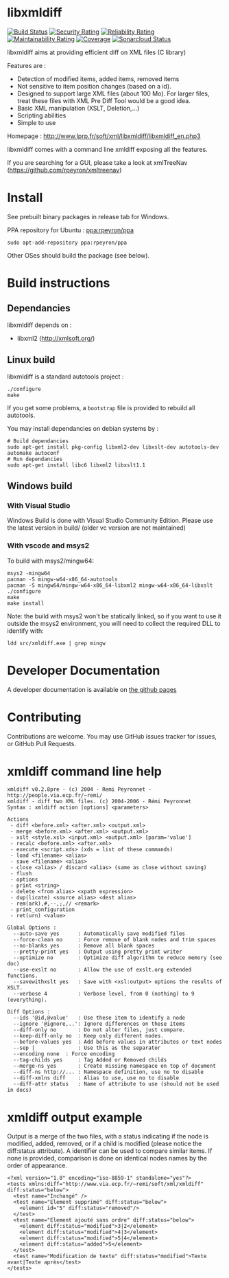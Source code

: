 # libxmldiff
[![Build Status](https://travis-ci.org/rpeyron/libxmldiff.svg?branch=master)](https://travis-ci.org/rpeyron/libxmldiff)
[![Security Rating](https://sonarcloud.io/api/project_badges/measure?project=libxmldiff&metric=security_rating)](https://sonarcloud.io/dashboard?id=libxmldiff)
[![Reliability Rating](https://sonarcloud.io/api/project_badges/measure?project=libxmldiff&metric=reliability_rating)](https://sonarcloud.io/dashboard?id=libxmldiff)
[![Maintainability Rating](https://sonarcloud.io/api/project_badges/measure?project=libxmldiff&metric=sqale_rating)](https://sonarcloud.io/dashboard?id=libxmldiff)
[![Coverage](https://sonarcloud.io/api/project_badges/measure?project=libxmldiff&metric=coverage)](https://sonarcloud.io/dashboard?id=libxmldiff)
[![Sonarcloud Status](https://sonarcloud.io/api/project_badges/measure?project=libxmldiff&metric=alert_status)](https://sonarcloud.io/dashboard?id=libxmldiff)

libxmldiff aims at providing efficient diff on XML files (C library)

Features are :
  * Detection of modified items, added items, removed items
  * Not sensitive to item position changes (based on a id).
  * Designed to support large XML files (about 100 Mo). For larger files, treat these files with XML Pre Diff Tool would be a good idea.
  * Basic XML manipulation (XSLT, Deletion,...)
  * Scripting abilities
  * Simple to use

Homepage : http://www.lprp.fr/soft/xml/libxmldiff/libxmldiff_en.php3

libxmldiff comes with a command line xmldiff exposing all the features.

If you are searching for a GUI, please take a look at xmlTreeNav (https://github.com/rpeyron/xmltreenav)

# Install

See prebuilt binary packages in release tab for Windows.

PPA repository for Ubuntu : [ppa:rpeyron/ppa](https://launchpad.net/~rpeyron/+archive/ubuntu/ppa)
```
sudo apt-add-repository ppa:rpeyron/ppa
```

Other OSes should build the package (see below).

# Build instructions

## Dependancies

libxmldiff depends on :
- libxml2 (http://xmlsoft.org/)

## Linux build

libxmldiff is a standard autotools project :

```
./configure
make
```

If you get some problems, a `bootstrap` file is provided to rebuild all autotools.

You may install dependancies on debian systems by :
```
# Build dependancies
sudo apt-get install pkg-config libxml2-dev libxslt-dev autotools-dev automake autoconf
# Run dependancies
sudo apt-get install libc6 libxml2 libxslt1.1 
```


## Windows build

### With Visual Studio

Windows Build is done with Visual Studio Community Edition. 
Please use the latest version in build/ (older vc version are not maintained)

### With vscode and msys2

To build with msys2/mingw64:

```
msys2 -mingw64
pacman -S mingw-w64-x86_64-autotools
pacman -S mingw64/mingw-w64-x86_64-libxml2 mingw-w64-x86_64-libxslt
./configure
make
make install
```

Note: the build with msys2 won't be statically linked, so if you want to use it outside the msys2 environment, you will need to collect the required DLL to identify with:
```
ldd src/xmldiff.exe | grep mingw
```


# Developer Documentation

A developer documentation is available on [the github pages](https://rpeyron.github.io/libxmldiff/html/)

# Contributing

Contributions are welcome. You may use GitHub issues tracker for issues, or GitHub Pull Requests.

# xmldiff command line help

```
xmldiff v0.2.8pre - (c) 2004 - Remi Peyronnet - http://people.via.ecp.fr/~remi/
xmldiff - diff two XML files. (c) 2004-2006 - Rémi Peyronnet
Syntax : xmldiff action [options] <parameters>

Actions
 - diff <before.xml> <after.xml> <output.xml>
 - merge <before.xml> <after.xml> <output.xml>
 - xslt <style.xsl> <input.xml> <output.xml> [param='value']
 - recalc <before.xml> <after.xml>
 - execute <script.xds> (xds = list of these commands)
 - load <filename> <alias>
 - save <filename> <alias>
 - close <alias> / discard <alias> (same as close without saving)
 - flush
 - options
 - print <string>
 - delete <from alias> <xpath expression>
 - dup(licate) <source alias> <dest alias>
 - rem(ark),#,--,;,// <remark>
 - print_configuration
 - ret(urn) <value>

Global Options : 
  --auto-save yes      : Automatically save modified files
  --force-clean no     : Force remove of blank nodes and trim spaces
  --no-blanks yes      : Remove all blank spaces
  --pretty-print yes   : Output using pretty print writer
  --optimize no        : Optimize diff algorithm to reduce memory (see doc)
  --use-exslt no       : Allow the use of exslt.org extended functions.
  --savewithxslt yes   : Save with <xsl:output> options the results of XSLT.
  --verbose 4          : Verbose level, from 0 (nothing) to 9 (everything).

Diff Options : 
  --ids '@id,@value'   : Use these item to identify a node
  --ignore '@ignore,..': Ignore differences on these items
  --diff-only no       : Do not alter files, just compare.
  --keep-diff-only no  : Keep only different nodes.
  --before-values yes  : Add before values in attributes or text nodes
  --sep |              : Use this as the separator
  --encoding none  : Force encoding
  --tag-childs yes     : Tag Added or Removed childs
  --merge-ns yes       : Create missing namespace on top of document
  --diff-ns http://... : Namespace definition, use no to disable
  --diff-xmlns diff    : Alias to use, use no to disable
  --diff-attr status   : Name of attribute to use (should not be used in docs)

```
# xmldiff output example

Output is a merge of the two files, with a status indicating if the node is modified, added, removed, or if a child is modified (please notice the diff:status attribute). A identifier can be used to compare similar items. If none is provided, comparison is done on identical nodes names by the order of appearance.

```
<?xml version="1.0" encoding="iso-8859-1" standalone="yes"?>
<tests xmlns:diff="http://www.via.ecp.fr/~remi/soft/xml/xmldiff" diff:status="below">
  <test name="Inchangé" />
  <test name="Element supprimé" diff:status="below">
    <element id="5" diff:status="removed"/>
  </test>
  <test name="Element ajouté sans ordre" diff:status="below">
    <element diff:status="modified">3|2</element>
    <element diff:status="modified">4|3</element>
    <element diff:status="modified">5|4</element>
    <element diff:status="added">5</element>
  </test>
  <test name="Modification de texte" diff:status="modified">Texte avant|Texte après</test>
</tests>
```



